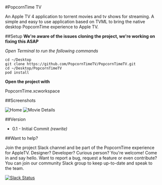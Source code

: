 #PopcornTime TV

An Apple TV 4 application to torrent movies and tv shows for streaming.
A simple and easy to use application based on TVML to bring the native desktop
PopcornTime experience to Apple TV.

##Setup
**We're aware of the issues cloning the project, we're working on fixing this ASAP**

*Open Terminal to run the following commands*

```
cd ~/Desktop
git clone https://github.com/PopcornTimeTV/PopcornTimeTV.git
cd ~/Desktop/PopcornTimeTV
pod install
```

**Open the project with**

PopcornTime.xcworkspace

##Screenshots

![Home](http://i.imgur.com/DqIbp3N.jpg)
![Movie Details](http://i.imgur.com/HQYB6Ky.jpg)


##Version

- 0.1 - Initial Commit *(rewrite)*

##Want to help?

Join the project Slack channel and be part of the PopcornTime experience for AppleTV. Designer? Developer? Curious person? You're welcome! Come in and say hello. Want to report a bug, request a feature or even contribute? You can join our community Slack group to keep up-to-date and speak to the team.

[![Slack Status](https://popcorntimeappletv.herokuapp.com/badge.svg)](https://popcorntimeappletv.herokuapp.com/)


